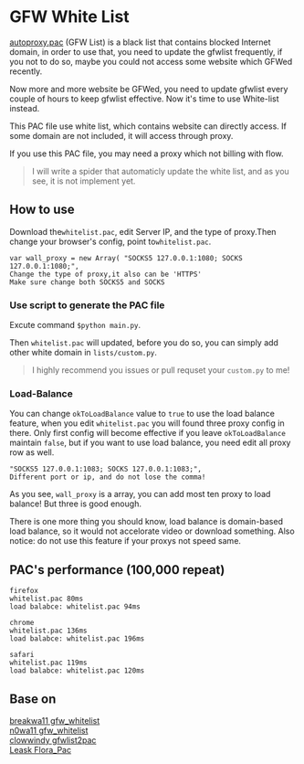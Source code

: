 # GFW White List 

[autoproxy.pac](https://autoproxy.org) (GFW List) is a black list that contains blocked Internet domain, in order to use that, you need to update the gfwlist frequently, if you not to do so, maybe you could not access some website which GFWed recently.

Now more and more website be GFWed, you need to update gfwlist every couple of hours to keep gfwlist effective. Now it's time to use White-list instead.

This PAC file use white list, which contains website can directly access. If some domain are not included, it will access through proxy.

If you use this PAC file, you may need a proxy which not billing with flow. 

>I will write a spider that automaticly update the white list, and as you see, it is not implement yet.

## How to use 

Download the`whitelist.pac`, edit Server IP, and the type of proxy.Then change your browser's config, point to`whitelist.pac`.

	var wall_proxy = new Array( "SOCKS5 127.0.0.1:1080; SOCKS 127.0.0.1:1080;",
	Change the type of proxy,it also can be 'HTTPS'
    Make sure change both SOCKS5 and SOCKS


### Use script to generate the PAC file

Excute command `$python main.py`.

Then `whitelist.pac` will updated, before you do so, you can simply add other white domain in `lists/custom.py`. 

>I highly recommend you issues or pull requset your `custom.py` to me!


### Load-Balance

You can change `okToLoadBalance` value to `true` to use the load balance feature, when you edit `whitelist.pac` you will found three proxy config in there. Only first config will become effective if you leave `okToLoadBalance` maintain `false`, but if you want to use load balance, you need edit all proxy row as well.

    "SOCKS5 127.0.0.1:1083; SOCKS 127.0.0.1:1083;",
    Different port or ip, and do not lose the comma!
    

As you see, `wall_proxy` is a array, you can add most ten proxy to load balance! But three is good enough.

There is one more thing you should know, load balance is domain-based load balance, so it would not accelorate video or download something. Also notice: do not use this feature if your proxys not speed same.


PAC's performance (100,000 repeat)
----------------
    firefox  
    whitelist.pac 80ms 
    load balabce: whitelist.pac 94ms

    chrome  
    whitelist.pac 136ms
    load balabce: whitelist.pac 196ms

    safari  
    whitelist.pac 119ms  
    load balabce: whitelist.pac 120ms  

Base on 
------------
[breakwa11 gfw_whitelist](https://github.com/breakwa11/gfw_whitelist)  
[n0wa11 gfw_whitelist](https://github.com/n0wa11/gfw_whitelist)  
[clowwindy gfwlist2pac](https://github.com/clowwindy/gfwlist2pac)  
[Leask Flora_Pac](https://github.com/Leask/Flora_Pac)
